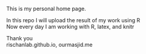 This is my personal home page.</br>

In this repo I will upload the result of my work using R <br/>
Now every day I am working with R, latex, and knitr<br/>

Thank you <br/>
rischanlab.github.io, ourmasjid.me 
